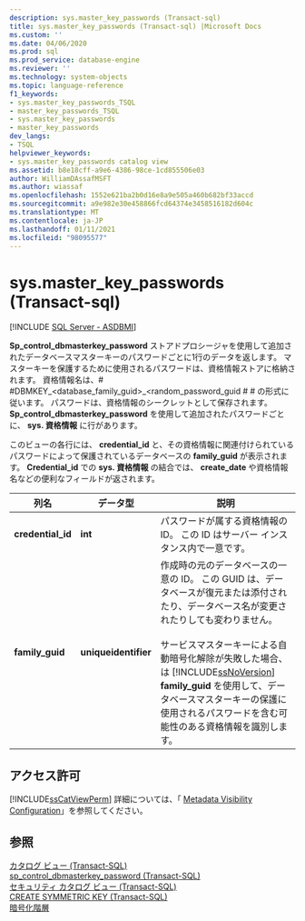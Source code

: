 ```yaml
---
description: sys.master_key_passwords (Transact-sql)
title: sys.master_key_passwords (Transact-sql) |Microsoft Docs
ms.custom: ''
ms.date: 04/06/2020
ms.prod: sql
ms.prod_service: database-engine
ms.reviewer: ''
ms.technology: system-objects
ms.topic: language-reference
f1_keywords:
- sys.master_key_passwords_TSQL
- master_key_passwords_TSQL
- sys.master_key_passwords
- master_key_passwords
dev_langs:
- TSQL
helpviewer_keywords:
- sys.master_key_passwords catalog view
ms.assetid: b8e18cff-a9e6-4386-98ce-1cd855506e03
author: WilliamDAssafMSFT
ms.author: wiassaf
ms.openlocfilehash: 1552e621ba2b0d16e8a9e505a460b682bf33accd
ms.sourcegitcommit: a9e982e30e458866fcd64374e3458516182d604c
ms.translationtype: MT
ms.contentlocale: ja-JP
ms.lasthandoff: 01/11/2021
ms.locfileid: "98095577"
---
```

# <a name="sysmaster_key_passwords-transact-sql"></a>sys.master_key_passwords (Transact-sql)
[!INCLUDE [SQL Server - ASDBMI](../../includes/applies-to-version/sql-asdbmi.md)]

  **Sp_control_dbmasterkey_password** ストアドプロシージャを使用して追加されたデータベースマスターキーのパスワードごとに1行のデータを返します。 マスターキーを保護するために使用されるパスワードは、資格情報ストアに格納されます。 資格情報名は、# #DBMKEY_<database_family_guid>_<random_password_guid # # の形式に従います。 パスワードは、資格情報のシークレットとして保存されます。 **Sp_control_dbmasterkey_password** を使用して追加されたパスワードごとに、 **sys. 資格情報** に行があります。  
  
 このビューの各行には、 **credential_id** と、その資格情報に関連付けられているパスワードによって保護されているデータベースの **family_guid** が表示されます。 **Credential_id** での **sys. 資格情報** の結合では、 **create_date** や資格情報名などの便利なフィールドが返されます。  
  
|列名|データ型|説明|  
|-----------------|---------------|-----------------|  
|**credential_id**|**int**|パスワードが属する資格情報の ID。 この ID はサーバー インスタンス内で一意です。|  
|**family_guid**|**uniqueidentifier**|作成時の元のデータベースの一意の ID。 この GUID は、データベースが復元または添付されたり、データベース名が変更されたりしても変わりません。<br /><br /> サービスマスターキーによる自動暗号化解除が失敗した場合、は [!INCLUDE[ssNoVersion](../../includes/ssnoversion-md.md)] **family_guid** を使用して、データベースマスターキーの保護に使用されるパスワードを含む可能性のある資格情報を識別します。|  
  
## <a name="permissions"></a>アクセス許可  
 [!INCLUDE[ssCatViewPerm](../../includes/sscatviewperm-md.md)] 詳細については、「 [Metadata Visibility Configuration](../../relational-databases/security/metadata-visibility-configuration.md)」を参照してください。  
  
## <a name="see-also"></a>参照  
 [カタログ ビュー &#40;Transact-SQL&#41;](../../relational-databases/system-catalog-views/catalog-views-transact-sql.md)   
 [sp_control_dbmasterkey_password &#40;Transact-SQL&#41;](../../relational-databases/system-stored-procedures/sp-control-dbmasterkey-password-transact-sql.md)   
 [セキュリティ カタログ ビュー &#40;Transact-SQL&#41;](../../relational-databases/system-catalog-views/security-catalog-views-transact-sql.md)   
 [CREATE SYMMETRIC KEY &#40;Transact-SQL&#41;](../../t-sql/statements/create-symmetric-key-transact-sql.md)   
 [暗号化階層](../../relational-databases/security/encryption/encryption-hierarchy.md)  
  
  
